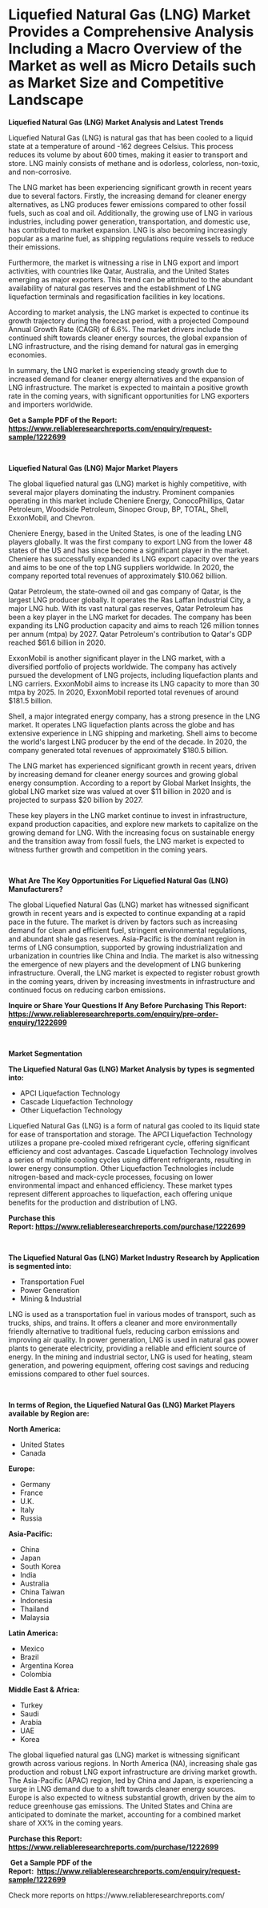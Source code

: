 <p><h1>Liquefied Natural Gas (LNG) Market Provides a Comprehensive Analysis Including a Macro Overview of the Market as well as Micro Details such as Market Size and Competitive Landscape</h1></p><p><strong>Liquefied Natural Gas (LNG) Market Analysis and Latest Trends</strong></p>
<p><p>Liquefied Natural Gas (LNG) is natural gas that has been cooled to a liquid state at a temperature of around -162 degrees Celsius. This process reduces its volume by about 600 times, making it easier to transport and store. LNG mainly consists of methane and is odorless, colorless, non-toxic, and non-corrosive.</p><p>The LNG market has been experiencing significant growth in recent years due to several factors. Firstly, the increasing demand for cleaner energy alternatives, as LNG produces fewer emissions compared to other fossil fuels, such as coal and oil. Additionally, the growing use of LNG in various industries, including power generation, transportation, and domestic use, has contributed to market expansion. LNG is also becoming increasingly popular as a marine fuel, as shipping regulations require vessels to reduce their emissions.</p><p>Furthermore, the market is witnessing a rise in LNG export and import activities, with countries like Qatar, Australia, and the United States emerging as major exporters. This trend can be attributed to the abundant availability of natural gas reserves and the establishment of LNG liquefaction terminals and regasification facilities in key locations.</p><p>According to market analysis, the LNG market is expected to continue its growth trajectory during the forecast period, with a projected Compound Annual Growth Rate (CAGR) of 6.6%. The market drivers include the continued shift towards cleaner energy sources, the global expansion of LNG infrastructure, and the rising demand for natural gas in emerging economies.</p><p>In summary, the LNG market is experiencing steady growth due to increased demand for cleaner energy alternatives and the expansion of LNG infrastructure. The market is expected to maintain a positive growth rate in the coming years, with significant opportunities for LNG exporters and importers worldwide.</p></p>
<p><strong>Get a Sample PDF of the Report:&nbsp; <a href="https://www.reliableresearchreports.com/enquiry/request-sample/1222699">https://www.reliableresearchreports.com/enquiry/request-sample/1222699</a></strong></p>
<p>&nbsp;</p>
<p><strong>Liquefied Natural Gas (LNG) Major Market Players</strong></p>
<p><p>The global liquefied natural gas (LNG) market is highly competitive, with several major players dominating the industry. Prominent companies operating in this market include Cheniere Energy, ConocoPhillips, Qatar Petroleum, Woodside Petroleum, Sinopec Group, BP, TOTAL, Shell, ExxonMobil, and Chevron.</p><p>Cheniere Energy, based in the United States, is one of the leading LNG players globally. It was the first company to export LNG from the lower 48 states of the US and has since become a significant player in the market. Cheniere has successfully expanded its LNG export capacity over the years and aims to be one of the top LNG suppliers worldwide. In 2020, the company reported total revenues of approximately $10.062 billion.</p><p>Qatar Petroleum, the state-owned oil and gas company of Qatar, is the largest LNG producer globally. It operates the Ras Laffan Industrial City, a major LNG hub. With its vast natural gas reserves, Qatar Petroleum has been a key player in the LNG market for decades. The company has been expanding its LNG production capacity and aims to reach 126 million tonnes per annum (mtpa) by 2027. Qatar Petroleum's contribution to Qatar's GDP reached $61.6 billion in 2020.</p><p>ExxonMobil is another significant player in the LNG market, with a diversified portfolio of projects worldwide. The company has actively pursued the development of LNG projects, including liquefaction plants and LNG carriers. ExxonMobil aims to increase its LNG capacity to more than 30 mtpa by 2025. In 2020, ExxonMobil reported total revenues of around $181.5 billion.</p><p>Shell, a major integrated energy company, has a strong presence in the LNG market. It operates LNG liquefaction plants across the globe and has extensive experience in LNG shipping and marketing. Shell aims to become the world's largest LNG producer by the end of the decade. In 2020, the company generated total revenues of approximately $180.5 billion.</p><p>The LNG market has experienced significant growth in recent years, driven by increasing demand for cleaner energy sources and growing global energy consumption. According to a report by Global Market Insights, the global LNG market size was valued at over $11 billion in 2020 and is projected to surpass $20 billion by 2027.</p><p>These key players in the LNG market continue to invest in infrastructure, expand production capacities, and explore new markets to capitalize on the growing demand for LNG. With the increasing focus on sustainable energy and the transition away from fossil fuels, the LNG market is expected to witness further growth and competition in the coming years.</p></p>
<p>&nbsp;</p>
<p><strong>What Are The Key Opportunities For Liquefied Natural Gas (LNG) Manufacturers?</strong></p>
<p><p>The global Liquefied Natural Gas (LNG) market has witnessed significant growth in recent years and is expected to continue expanding at a rapid pace in the future. The market is driven by factors such as increasing demand for clean and efficient fuel, stringent environmental regulations, and abundant shale gas reserves. Asia-Pacific is the dominant region in terms of LNG consumption, supported by growing industrialization and urbanization in countries like China and India. The market is also witnessing the emergence of new players and the development of LNG bunkering infrastructure. Overall, the LNG market is expected to register robust growth in the coming years, driven by increasing investments in infrastructure and continued focus on reducing carbon emissions.</p></p>
<p><strong>Inquire or Share Your Questions If Any Before Purchasing This Report: <a href="https://www.reliableresearchreports.com/enquiry/pre-order-enquiry/1222699">https://www.reliableresearchreports.com/enquiry/pre-order-enquiry/1222699</a></strong></p>
<p>&nbsp;</p>
<p><strong>Market Segmentation</strong></p>
<p><strong>The Liquefied Natural Gas (LNG) Market Analysis by types is segmented into:</strong></p>
<p><ul><li>APCI Liquefaction Technology</li><li>Cascade Liquefaction Technology</li><li>Other Liquefaction Technology</li></ul></p>
<p><p>Liquefied Natural Gas (LNG) is a form of natural gas cooled to its liquid state for ease of transportation and storage. The APCI Liquefaction Technology utilizes a propane pre-cooled mixed refrigerant cycle, offering significant efficiency and cost advantages. Cascade Liquefaction Technology involves a series of multiple cooling cycles using different refrigerants, resulting in lower energy consumption. Other Liquefaction Technologies include nitrogen-based and mack-cycle processes, focusing on lower environmental impact and enhanced efficiency. These market types represent different approaches to liquefaction, each offering unique benefits for the production and distribution of LNG.</p></p>
<p><strong>Purchase this Report:&nbsp;<a href="https://www.reliableresearchreports.com/purchase/1222699">https://www.reliableresearchreports.com/purchase/1222699</a></strong></p>
<p>&nbsp;</p>
<p><strong>The Liquefied Natural Gas (LNG) Market Industry Research by Application is segmented into:</strong></p>
<p><ul><li>Transportation Fuel</li><li>Power Generation</li><li>Mining & Industrial</li></ul></p>
<p><p>LNG is used as a transportation fuel in various modes of transport, such as trucks, ships, and trains. It offers a cleaner and more environmentally friendly alternative to traditional fuels, reducing carbon emissions and improving air quality. In power generation, LNG is used in natural gas power plants to generate electricity, providing a reliable and efficient source of energy. In the mining and industrial sector, LNG is used for heating, steam generation, and powering equipment, offering cost savings and reducing emissions compared to other fuel sources.</p></p>
<p>&nbsp;</p>
<p><strong>In terms of Region, the Liquefied Natural Gas (LNG) Market Players available by Region are:</strong></p>
<p>
    <p> <strong> North America: </strong>
        <ul>
            <li>United States</li>
            <li>Canada</li>
        </ul>
        </p> 
    <p> <strong> Europe: </strong>
        <ul>
            <li>Germany</li>
            <li>France</li>
            <li>U.K.</li>
            <li>Italy</li>
            <li>Russia</li>
        </ul>
        </p> 
    <p> <strong> Asia-Pacific: </strong>
        <ul>
            <li>China</li>
            <li>Japan</li>
            <li>South Korea</li>
            <li>India</li>
            <li>Australia</li>
            <li>China Taiwan</li>
            <li>Indonesia</li>
            <li>Thailand</li>
            <li>Malaysia</li>
        </ul>
        </p> 
    <p> <strong> Latin America: </strong>
        <ul>
            <li>Mexico</li>
            <li>Brazil</li>
            <li>Argentina Korea</li>
            <li>Colombia</li>
        </ul>
        </p> 
    <p> <strong> Middle East & Africa: </strong>
        <ul>
            <li>Turkey</li>
            <li>Saudi</li>
            <li>Arabia</li>
            <li>UAE</li>
            <li>Korea</li>
        </ul>
    </p>
    </p>
<p><p>The global liquefied natural gas (LNG) market is witnessing significant growth across various regions. In North America (NA), increasing shale gas production and robust LNG export infrastructure are driving market growth. The Asia-Pacific (APAC) region, led by China and Japan, is experiencing a surge in LNG demand due to a shift towards cleaner energy sources. Europe is also expected to witness substantial growth, driven by the aim to reduce greenhouse gas emissions. The United States and China are anticipated to dominate the market, accounting for a combined market share of XX% in the coming years.</p></p>
<p><strong>Purchase this Report: <a href="https://www.reliableresearchreports.com/purchase/1222699">https://www.reliableresearchreports.com/purchase/1222699</a></strong></p>
<p>&nbsp;<strong>Get a Sample PDF of the Report:&nbsp;&nbsp;<a href="https://www.reliableresearchreports.com/enquiry/request-sample/1222699">https://www.reliableresearchreports.com/enquiry/request-sample/1222699</a></strong></p>
<p><strong></strong></p>
<p>Check more reports on https://www.reliableresearchreports.com/</p>